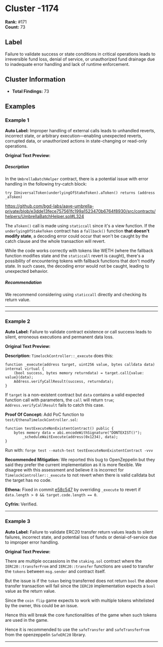 # Cluster -1174

**Rank:** #171  
**Count:** 73  

## Label
Failure to validate success or state conditions in critical operations leads to irreversible fund loss, denial of service, or unauthorized fund drainage due to inadequate error handling and lack of runtime enforcement.

## Cluster Information
- **Total Findings:** 73

## Examples

### Example 1

**Auto Label:** Improper handling of external calls leads to unhandled reverts, incorrect state, or arbitrary execution—enabling unexpected reverts, corrupted data, or unauthorized actions in state-changing or read-only operations.  

**Original Text Preview:**

##### Description

In the `UmbrellaBatchHelper` contract, there is a potential issue with error handling in the following try-catch block:

```solidity
try IUniversalToken(underlyingOfStakeToken).aToken() returns (address _aToken)
```
https://github.com/bgd-labs/aave-umbrella-private/blob/e3dde13fece757561fc199a1523470b6764f8930/src/contracts/helpers/UmbrellaBatchHelper.sol#L324

The `aToken()` call is made using `staticcall` since it's a view function. If the `underlyingOfStakeToken` contract has a `fallback()` function **that doesn't modify state**, a decoding error could occur that won't be caught by the catch clause and the whole transaction will revert.

While the code works correctly with tokens like WETH (where the fallback function modifies state and the `staticcall` revert is caught), there's a possibility of encountering tokens with fallback functions that don't modify state. In such cases, the decoding error would not be caught, leading to unexpected behavior.

##### Recommendation

We recommend considering using `staticcall` directly and checking its return value.

***

---
### Example 2

**Auto Label:** Failure to validate contract existence or call success leads to silent, erroneous executions and permanent data loss.  

**Original Text Preview:**

**Description:** `TimelockController::_execute` does this:
```solidity
function _execute(address target, uint256 value, bytes calldata data) internal virtual {
    (bool success, bytes memory returndata) = target.call{value: value}(data);
    Address.verifyCallResult(success, returndata);
}
```

If `target` is a non-existent contract but `data` contains a valid expected function call with parameters, the `call` will return `true`; `Address.verifyCallResult` fails to catch this case.

**Proof Of Concept:**
Add PoC function to `test/EthenaTimelockController.sol`:
```solidity
function testExecuteNonExistentContract() public {
    bytes memory data = abi.encodeWithSignature("DONTEXIST()");
        _scheduleWaitExecute(address(0x1234), data);
}
```

Run with: `forge test --match-test testExecuteNonExistentContract -vvv`

**Recommended Mitigation:** We reported this bug to OpenZeppelin but they said they prefer the current implementation as it is more flexible. We disagree with this assessment and believe it is incorrect for `TimelockController::_execute` to not revert when there is valid calldata but the target has no code.

**Ethena:** Fixed in commit [e58c547](https://github.com/ethena-labs/timelock-contract/commit/e58c547e3bcbea79d9df7121b5bb04626a2b72e0#diff-8ca72e61ebf9a693737b5c9052aa3814e8b291e3d6dd0341fe88b5b5e781427bR191-R197) by overriding `_execute` to revert if `data.length > 0 && target.code.length == 0`.

**Cyfrin:** Verified.

---
### Example 3

**Auto Label:** Failure to validate ERC20 transfer return values leads to silent failures, incorrect state, and potential loss of funds or denial-of-service due to improper error handling.  

**Original Text Preview:**

There are multiple occassions in the `staking.sol` contract where the `IERC20::transferFrom` and `IERC20::transfer` functions are used to transfer the `tokens` between `msg.sender` and contract itself.

But the issue is if the `token` being transferred does not return `bool` the above transfer transaction will fail since the `IERC20` implementation expects a `bool` value as the return value.

Since the `coin flip` game expects to work with multiple tokens whitelisted by the owner, this could be an issue.

Hence this will break the core functionalities of the game when such tokens are used in the game.

Hence it is recommended to use the `safeTransfer` and `safeTransferFrom` from the openzeppelin `SafeERC20` library.

---
